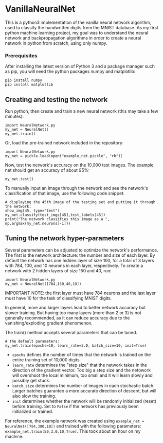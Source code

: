 # VanillaNeuralNet
This is a python3 implementation of the vanilla neural network algorithm, used to classify the handwritten digits from the MNIST database. As my first python machine learning project, my goal was to understand the neural network and backpropagation algorithms in order to create a neural network in python from scratch, using only numpy.

### Prerequisites

After installing the latest version of Python 3 and a package manager such as pip, you will need the python packages numpy and matplotlib:

```
pip install numpy
pip install matplotlib
```

## Creating and testing the network

Run python, then create and train a new neural network (this may take a few minutes):
```
import NeuralNetwork.py
my_net = NeuralNet()
my_net.train()
```
Or, load the pre-trained network included in the repository:
```
import NeuralNetwork.py
my_net = pickle.load(open("example_net.pickle", "rb"))
```

Now, test the network's accuracy on the 10,000 test images. The example net should get an accuracy of about 95%:
```
my_net.test()
```
To manually input an image through the network and see the network's classification of that image, use the following code snippet:
```
# displaying the 45th image of the testing set and putting it through the network:
show_img(45, type="test")
my_net.classify(test_imgs[45],test_labels[45])
print("The network classifies this image as a ", np.argmax(my_net.neurons[-1]))
```
## Tuning the network hyper-parameters
Several parameters can be adjusted to optimize the network's performance.
The first is the network architecture: the number and size of each layer. By default the network has one hidden layer of size 100, for a total of 3 layers with 784, 100, and 10 neurons in each layer, respectively. To create a network with 2 hidden layers of size 150 and 40, run:
```
import NeuralNetwork.py
my_net = NeuralNet([784,150,40,10])
```
IMPORTANT NOTE: the first layer must have 784 neurons and the last layer must have 10 for the task of classifying MNIST digits.

In general, more and larger layers lead to better network accuracy but slower training. But having too many layers (more than 2 or 3) is not generally recommended, as it can reduce accuracy due to the vanishing/exploding gradient phenomenon.

The train() method accepts several parameters that can be tuned.
```
# the default parameters:
my_net.train(epochs=10, learn_rate=3.0, batch_size=10, init=True)
```
- `epochs` defines the number of times that the network is trained on the entire training set of 10,000 digits.
- `learn_rate` determines the "step size" that the network takes in the direction of the gradient vector. Too big a step size and the netowork will overshoot the local minimum, too small and it will learn slowly and possibly get stuck.
- `batch_size` determines the number of images in each stochastic batch. Larger batches guarantee a more accurate direction of descent, but will also slow the training.
- `init` determines whether the network will be randomly initialized (reset) before training. Set to `False` if the network has previously been initialized or trained.

For reference, the example network was created using `example_net = NeuralNet([784,300,10])` and trained with the following parameters: `example_net.train(50,3.0,10,True)`. This took about an hour on my machine.
